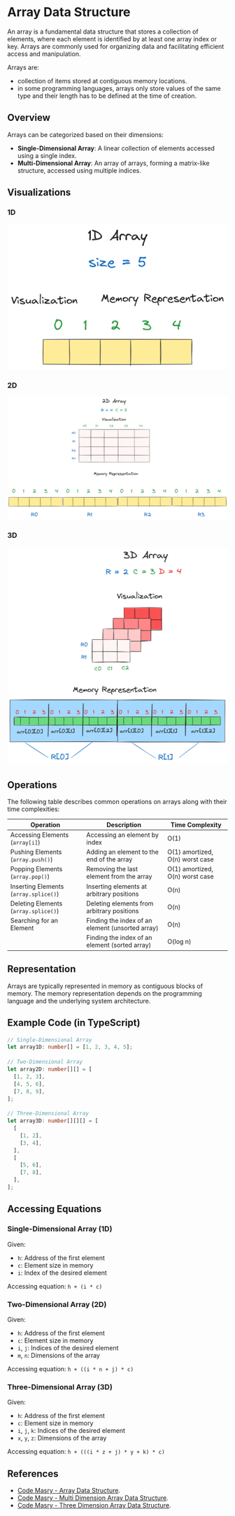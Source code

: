 # Array Data Structure

An array is a fundamental data structure that stores a collection of elements, where each element is identified by at least one array index or key. Arrays are commonly used for organizing data and facilitating efficient access and manipulation.

Arrays are:

- collection of items stored at contiguous memory locations.
- in some programming languages, arrays only store values of the same type and their length has to be defined at the time of creation.

## Overview

Arrays can be categorized based on their dimensions:

- **Single-Dimensional Array**: A linear collection of elements accessed using a single index.
- **Multi-Dimensional Array**: An array of arrays, forming a matrix-like structure, accessed using multiple indices.

## Visualizations

### 1D

![1D array visualization](../../img/1d-array.png)

### 2D

![1D array visualization](../../img/2d-array.png)

### 3D

![1D array visualization](../../img/3d-array.png)

## Operations

The following table describes common operations on arrays along with their time complexities:

| Operation                             | Description                                      | Time Complexity                 |
| ------------------------------------- | ------------------------------------------------ | ------------------------------- |
| Accessing Elements (`array[i]`)       | Accessing an element by index                    | O(1)                            |
| Pushing Elements (`array.push()`)     | Adding an element to the end of the array        | O(1) amortized, O(n) worst case |
| Popping Elements (`array.pop()`)      | Removing the last element from the array         | O(1) amortized, O(n) worst case |
| Inserting Elements (`array.splice()`) | Inserting elements at arbitrary positions        | O(n)                            |
| Deleting Elements (`array.splice()`)  | Deleting elements from arbitrary positions       | O(n)                            |
| Searching for an Element              | Finding the index of an element (unsorted array) | O(n)                            |
|                                       | Finding the index of an element (sorted array)   | O(log n)                        |

## Representation

Arrays are typically represented in memory as contiguous blocks of memory. The memory representation depends on the programming language and the underlying system architecture.

## Example Code (in TypeScript)

```typescript
// Single-Dimensional Array
let array1D: number[] = [1, 2, 3, 4, 5];

// Two-Dimensional Array
let array2D: number[][] = [
  [1, 2, 3],
  [4, 5, 6],
  [7, 8, 9],
];

// Three-Dimensional Array
let array3D: number[][][] = [
  [
    [1, 2],
    [3, 4],
  ],
  [
    [5, 6],
    [7, 8],
  ],
];
```

## Accessing Equations

### Single-Dimensional Array (1D)

Given:

- `h`: Address of the first element
- `c`: Element size in memory
- `i`: Index of the desired element

Accessing equation: `h + (i * c)`

### Two-Dimensional Array (2D)

Given:

- `h`: Address of the first element
- `c`: Element size in memory
- `i`, `j`: Indices of the desired element
- `m`, `n`: Dimensions of the array

Accessing equation: `h + ((i * n + j) * c)`

### Three-Dimensional Array (3D)

Given:

- `h`: Address of the first element
- `c`: Element size in memory
- `i`, `j`, `k`: Indices of the desired element
- `x`, `y`, `z`: Dimensions of the array

Accessing equation: `h + (((i * z + j) * y + k) * c)`

## References

- [Code Masry - Array Data Structure](https://youtu.be/ALs4QeZ495Y?si=hwH-X2kPaJ0q0vIc).
- [Code Masry - Multi Dimension Array Data Structure](https://youtu.be/A_CQhz8xsQg?si=sSUTkVUHTuRtp-x2).
- [Code Masry - Three Dimension Array Data Structure](https://youtu.be/wubHiW8Vhds?si=lTEv68lqr5F5ya_u).
